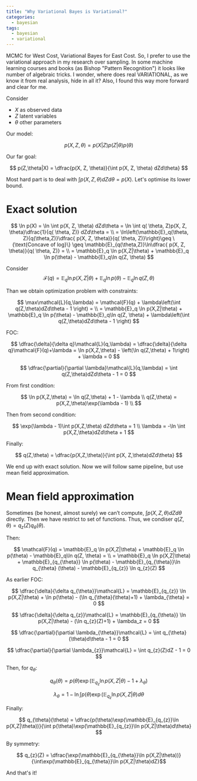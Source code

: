 ```yaml
---
title: "Why Variational Bayes is Variational?"
categories:
  - bayesian
tags:
  - bayesian
  - variational
---
```


MCMC for West Cost, Variational Bayes for East Cost. So, I prefer to use the variational approach in my research over sampling. In some machine learning courses and books (as Bishop "Pattern Recognition") it looks like number of algebraic tricks. I wonder, where does real VARIATIONAL, as we know it from real analysis, hide in all it? Also, I found this way more forward and clear for me.

Consider

+ $X$ as observed data
+ $Z$ latent variables
+ $\theta$ other parameters 

Our model:

$$
p(X, Z, \theta) = p(X|Z)p(Z|\theta)p(\theta)
$$

Our far goal:

$$
p(Z,\theta|X) = \dfrac{p(X, Z, \theta)}{\int p(X, Z, \theta) dZd\theta}
$$


Most hard part is to deal with $\int p(X, Z, \theta) dZd\theta = p(X)$. Let's optimise its lower bound.

# Exact solution

$$
\ln p(X) = \ln \int p(X, Z, \theta) dZd\theta = \ln \int q(	\theta, Z)p(X, Z, \theta)\dfrac{1}{q(	\theta, Z)} dZd\theta = \\
= \ln\left(\mathbb{E}_q(\theta, Z){q(\theta,Z)}\dfrac{ p(X, Z, \theta)}{q(	\theta, Z)}\right)\geq \{\text{Concave of log}\} \geq \mathbb{E}_{q(\theta,Z)}\ln\dfrac{ p(X, Z, \theta)}{q(	\theta, Z)} = \\
= \mathbb{E}_q \ln p(X,Z|\theta) + \mathbb{E}_q \ln p(\theta) - \mathbb{E}_q\ln q(Z, \theta)
$$

Consider 
$$\mathcal{F}(q) = \mathbb{E}_q \ln p(X,Z|\theta) + \mathbb{E}_q \ln p(\theta) - \mathbb{E}_q\ln q(Z, \theta)$$

Than we obtain optimization problem with constraints:

$$
\max\mathcal{L}(q,\lambda) = \mathcal{F}(q) + \lambda\left(\int q(Z,\theta)dZd\theta - 1 \right) = \\
= \mathbb{E}_q \ln p(X,Z|\theta) + \mathbb{E}_q \ln p(\theta) - \mathbb{E}_q\ln q(Z, \theta) + \lambda\left(\int q(Z,\theta)dZd\theta - 1 \right)
$$

FOC:

$$
\dfrac{\delta}{\delta q}\mathcal{L}(q,\lambda) = \dfrac{\delta}{\delta q}\mathcal{F}(q)+\lambda = \ln p(X,Z,\theta)  - \left(\ln q(Z,\theta) + 1\right) + \lambda = 0
$$


$$
\dfrac{\partial}{\partial \lambda}\mathcal{L}(q,\lambda) = \int q(Z,\theta)dZd\theta - 1 = 0
$$


From first condition:
    
$$
\ln p(X,Z,\theta) = \ln q(Z,\theta) + 1 - \lambda \\
q(Z,\theta) = p(X,Z,\theta)\exp(\lambda - 1) \\
$$

Then from second condition:

$$
\exp(\lambda - 1)\int p(X,Z,\theta) dZd\theta = 1 \\
\lambda = -\ln \int p(X,Z,\theta)dZd\theta + 1
$$

Finally:

$$
q(Z,\theta) = \dfrac{p(X,Z,\theta)}{\int p(X, Z,\theta)dZd\theta}
$$

We end up with exact solution. Now we will follow same pipeline, but use mean field approximation.

# Mean field approximation

Sometimes (be honest, almost surely) we can’t compute, $\int p(X, Z,\theta)dZd\theta$ directly. Then we have restrict to set of functions. Thus, we condiser $q(Z,\theta) = q_z(Z)q_{\theta}(\theta)$.

Then:

$$
\mathcal{F}(q) = \mathbb{E}_q \ln p(X,Z|\theta) + \mathbb{E}_q \ln p(\theta) - \mathbb{E}_q\ln q(Z, \theta) = \\
= \mathbb{E}_q \ln p(X,Z|\theta) + \mathbb{E}_{q_{\theta}} \ln p(\theta) - \mathbb{E}_{q_{\theta}}\ln q_{\theta}
(\theta) - \mathbb{E}_{q_{z}} \ln q_{z}(Z)
$$

As earlier FOC:


$$
\dfrac{\delta}{\delta q_{\theta}}\mathcal{L} = \mathbb{E}_{q_{z}}
\ln p(X,Z|\theta) + \ln p(\theta) - (\ln q_{\theta}(\theta)+1) + \lambda_{\theta} = 0 
$$

$$
\dfrac{\delta}{\delta q_{z}}\mathcal{L} = \mathbb{E}_{q_{\theta}}
\ln p(X,Z|\theta) - (\ln q_{z}(Z)+1) + \lambda_z = 0 
$$

$$
\dfrac{\partial}{\partial \lambda_{\theta}}\mathcal{L} = \int q_{\theta}(\theta)d\theta - 1 = 0
$$

$$
\dfrac{\partial}{\partial \lambda_{z}}\mathcal{L} = \int q_{z}(Z)dZ - 1 = 0
$$

Then, for $q_\theta$:

$$
q_{\theta}(\theta) = p(\theta)\exp(\mathbb{E}_{q_{z}}\ln p(X,Z|\theta)-1+\lambda_{\theta})
$$

$$
\lambda_{\theta} = 1 - \ln\int p(\theta)\exp(\mathbb{E}_{q_{z}}\ln p(X,Z|\theta)d\theta
$$

Finally:

$$
q_{\theta}(\theta) = \dfrac{p(\theta)\exp(\mathbb{E}_{q_{z}}\ln p(X,Z|\theta))}{\int p(\theta)\exp(\mathbb{E}_{q_{z}}\ln p(X,Z|\theta)d\theta}
$$

By symmetry:

$$
q_{z}(Z) = \dfrac{\exp(\mathbb{E}_{q_{\theta}}\ln p(X,Z|\theta))}{\int\exp(\mathbb{E}_{q_{\theta}}\ln p(X,Z|\theta)dZ}$$

And that's it!

